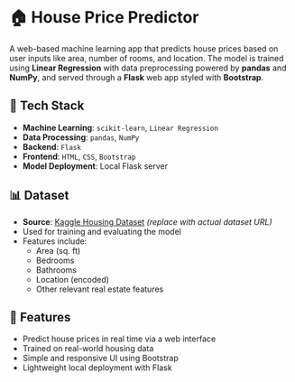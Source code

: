 # 🏠 House Price Predictor

A web-based machine learning app that predicts house prices based on user inputs like area, number of rooms, and location. The model is trained using **Linear Regression** with data preprocessing powered by **pandas** and **NumPy**, and served through a **Flask** web app styled with **Bootstrap**.

## 🔧 Tech Stack

- **Machine Learning**: `scikit-learn`, `Linear Regression`
- **Data Processing**: `pandas`, `NumPy`
- **Backend**: `Flask`
- **Frontend**: `HTML`, `CSS`, `Bootstrap`
- **Model Deployment**: Local Flask server

## 📊 Dataset

- **Source**: [Kaggle Housing Dataset](https://www.kaggle.com/) *(replace with actual dataset URL)*
- Used for training and evaluating the model
- Features include:
  - Area (sq. ft)
  - Bedrooms
  - Bathrooms
  - Location (encoded)
  - Other relevant real estate features

## 🚀 Features

- Predict house prices in real time via a web interface
- Trained on real-world housing data
- Simple and responsive UI using Bootstrap
- Lightweight local deployment with Flask



